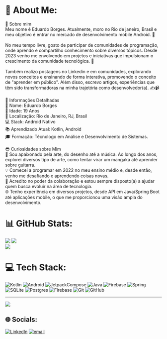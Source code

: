# 💫 About Me:
🌟 Sobre mim<br>Meu nome é Eduardo Borges. Atualmente, moro no Rio de janeiro, Brasil e meu objetivo é entrar no mercado de desenvolvimento mobile Android. 🚀<br><br>No meu tempo livre, gosto de participar de comunidades de programação, onde aprendo e compartilho conhecimento sobre diversos tópicos. Desde 2023 venho me envolvendo em projetos e iniciativas que impulsionam o crescimento da comunidade tecnológica. 🤝<br><br>Também realizo postagens no Linkedin e em comunidades, explorando novos conceitos e ensinando de forma interativa, promovendo o conceito de "aprender em público". Além disso, escrevo artigos, experiências que têm sido transformadoras na minha trajetória como desenvolvedor(a). ✍️📹<br><br>📝 Informações Detalhadas<br>👤 Nome: Eduardo Borges<br>🎂 Idade: 19 Anos<br>📍 Localização: Rio de Janeiro, RJ, Brasil<br>💻 Stack: Android Nativo<br>📚 Aprendizado Atual: Kotlin, Android<br>🎓 Formação: Técnologo em Análise e Desenvolvimento de Sistemas.
<br>
<br>😎 Curiosidades sobre Mim<br>🎸 Sou apaixonado pela arte, do desenho até a música. Ao longo dos anos, explorei diversos tipo de arte, como tentar virar um mangaká até aprender sobre guitarra.<br>💡 Comecei a programar em 2022 no meu ensino médio e, desde então, venho me desafiando e aprendendo coisas novas.<br>🤗 Acredito no poder da colaboração e estou sempre disposto(a) a ajudar quem busca evoluir na área de tecnologia.<br>🌐 Tenho experiência em diversos projetos, desde API em Java/Spring Boot até aplicações mobile, o que me proporcionou uma visão ampla do desenvolvimento.

# 📊 GitHub Stats:
![](https://github-readme-stats.vercel.app/api?username=EduardoBorges0&theme=dark&hide_border=false&include_all_commits=false&count_private=false)
![](https://nirzak-streak-stats.vercel.app/?user=EduardoBorges0&theme=dark&hide_border=false)<br/>
![](https://github-readme-stats.vercel.app/api/top-langs/?username=EduardoBorges0&theme=dark&hide_border=false&include_all_commits=false&count_private=false&layout=compact)


# 💻 Tech Stack:
![Kotlin](https://img.shields.io/badge/kotlin-%237F52FF.svg?style=for-the-badge&logo=kotlin&logoColor=white) 
![Android](https://img.shields.io/badge/android-%233DDC84.svg?style=for-the-badge&logo=android&logoColor=white
)
![JetpackCompose](https://img.shields.io/badge/jetpack%20compose-%234285F4.svg?style=for-the-badge&logo=jetpackCompose&logoColor=white)
![Java](https://img.shields.io/badge/java-%23ED8B00.svg?style=for-the-badge&logo=openjdk&logoColor=white) 
![Firebase](https://img.shields.io/badge/firebase-%23039BE5.svg?style=for-the-badge&logo=firebase) 
![Spring](https://img.shields.io/badge/spring-%236DB33F.svg?style=for-the-badge&logo=spring&logoColor=white) 
![SQLite](https://img.shields.io/badge/sqlite-%2307405e.svg?style=for-the-badge&logo=sqlite&logoColor=white) 
![Postgres](https://img.shields.io/badge/postgres-%23316192.svg?style=for-the-badge&logo=postgresql&logoColor=white)
![Firebase](https://img.shields.io/badge/firebase-a08021?style=for-the-badge&logo=firebase&logoColor=ffcd34)
![Git](https://img.shields.io/badge/git-%23F05033.svg?style=for-the-badge&logo=git&logoColor=white) 
![GitHub](https://img.shields.io/badge/github-%23121011.svg?style=for-the-badge&logo=github&logoColor=white)


---
[![](https://visitcount.itsvg.in/api?id=EduardoBorges0&icon=0&color=0)](https://visitcount.itsvg.in)
## 🌐 Socials:
[![LinkedIn](https://img.shields.io/badge/linkedin-%230A66C2.svg?style=for-the-badge&logo=linkedin&logoColor=white)](https://linkedin.com/in/EduardoBorges000) [![email](https://img.shields.io/badge/email-%23D14836.svg?style=for-the-badge&logo=gmail&logoColor=white)](mailto:eduborges0101@gmail.com) 

